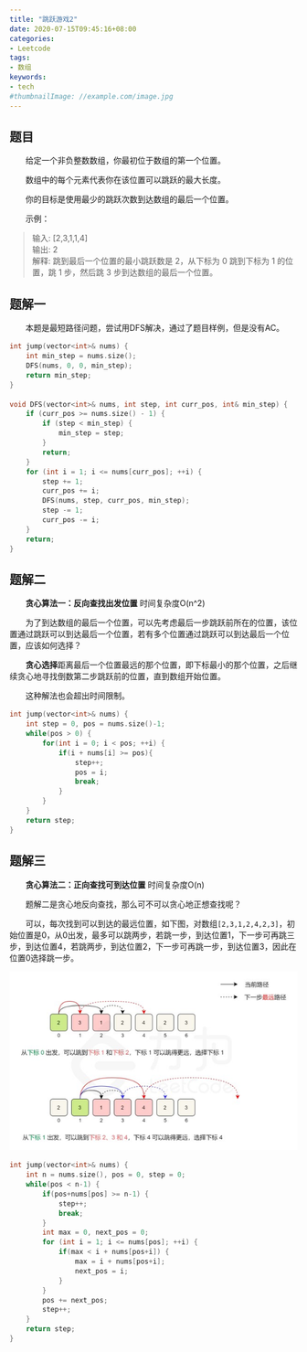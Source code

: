 ```yaml
---
title: "跳跃游戏2"
date: 2020-07-15T09:45:16+08:00
categories:
- Leetcode
tags:
- 数组
keywords:
- tech
#thumbnailImage: //example.com/image.jpg
---
```


<!--more-->
## 题目
　　给定一个非负整数数组，你最初位于数组的第一个位置。

　　数组中的每个元素代表你在该位置可以跳跃的最大长度。

　　你的目标是使用最少的跳跃次数到达数组的最后一个位置。

　　示例：
> 输入: [2,3,1,1,4]  
> 输出: 2  
> 解释: 跳到最后一个位置的最小跳跃数是 2，从下标为 0 跳到下标为 1 的位置，跳 1 步，然后跳 3 步到达数组的最后一个位置。

## 题解一
　　本题是最短路径问题，尝试用DFS解决，通过了题目样例，但是没有AC。

```cpp
int jump(vector<int>& nums) {
    int min_step = nums.size();
    DFS(nums, 0, 0, min_step);
    return min_step;
}

void DFS(vector<int>& nums, int step, int curr_pos, int& min_step) {
    if (curr_pos >= nums.size() - 1) {
        if (step < min_step) {
            min_step = step;
        }
        return;
    }
    for (int i = 1; i <= nums[curr_pos]; ++i) {
        step += 1;
        curr_pos += i;
        DFS(nums, step, curr_pos, min_step);
        step -= 1;
        curr_pos -= i;
    }
    return;
}
```

## 题解二
　　**贪心算法一：反向查找出发位置** 时间复杂度O(n^2)

　　为了到达数组的最后一个位置，可以先考虑最后一步跳跃前所在的位置，该位置通过跳跃可以到达最后一个位置，若有多个位置通过跳跃可以到达最后一个位置，应该如何选择？

　　**贪心选择**距离最后一个位置最远的那个位置，即下标最小的那个位置，之后继续贪心地寻找倒数第二步跳跃前的位置，直到数组开始位置。

　　这种解法也会超出时间限制。

```cpp
int jump(vector<int>& nums) {
    int step = 0, pos = nums.size()-1;
    while(pos > 0) {
        for(int i = 0; i < pos; ++i) {
            if(i + nums[i] >= pos){
                step++;
                pos = i;
                break;
            }
        }
    }
    return step;
}
```

## 题解三
　　**贪心算法二：正向查找可到达位置** 时间复杂度O(n)

　　题解二是贪心地反向查找，那么可不可以贪心地正想查找呢？

　　可以，每次找到可以到达的最远位置，如下图，对数组`[2,3,1,2,4,2,3]`，初始位置是0，从0出发，最多可以跳两步，若跳一步，到达位置1，下一步可再跳三步，到达位置4，若跳两步，到达位置2，下一步可再跳一步，到达位置3，因此在位置0选择跳一步。

![贪心算法](/Leetcode/045/贪心算法.jpg)

```cpp
int jump(vector<int>& nums) {
    int n = nums.size(), pos = 0, step = 0;
    while(pos < n-1) {
        if(pos+nums[pos] >= n-1) {
            step++;
            break;
        }
        int max = 0, next_pos = 0;
        for (int i = 1; i <= nums[pos]; ++i) {
            if(max < i + nums[pos+i]) {
                max = i + nums[pos+i];
                next_pos = i;
            }
        }
        pos += next_pos;
        step++;
    }
    return step;
}
```